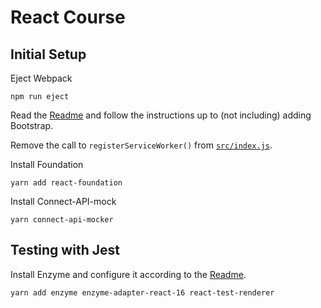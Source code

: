 # React Course

## Initial Setup

Eject Webpack

    npm run eject

Read the [Readme](create-react-app-readme.md) and follow the instructions up to 
(not including) adding Bootstrap.
    
Remove the call to `registerServiceWorker()` from [`src/index.js`](src/index.js).    
    

Install Foundation

    yarn add react-foundation 

Install Connect-API-mock

    yarn connect-api-mocker
    

## Testing with Jest

Install Enzyme and configure it according to the [Readme](create-react-app-readme.md#testing-components).

    yarn add enzyme enzyme-adapter-react-16 react-test-renderer
